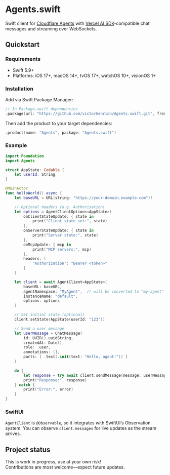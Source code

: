 # Agents.swift

Swift client for  [Cloudflare Agents](https://github.com/cloudflare/agents) with [Vercel AI SDK](https://github.com/vercel/ai)-compatible chat messages and streaming over WebSockets.

## Quickstart

### Requirements
- Swift 5.9+
- Platforms: iOS 17+, macOS 14+, tvOS 17+, watchOS 10+, visionOS 1+

### Installation

Add via Swift Package Manager:

```swift
// In Package.swift dependencies
.package(url: "https://github.com/victorhenrion/Agents.swift.git", from: "0.1.0")
```

Then add the product to your target dependencies:

```swift
.product(name: "Agents", package: "Agents.swift")
```

### Example

```swift
import Foundation
import Agents

struct AppState: Codable {
    let userId: String
}

@MainActor
func helloWorld() async {
    let baseURL = URL(string: "https://your-domain.example.com")!

    // Optional headers (e.g. Authorization)
    let options = AgentClientOptions<AppState>(
        onClientStateUpdate: { state in
            print("Client state set:", state)
        },
        onServerStateUpdate: { state in
            print("Server state:", state)
        },
        onMcpUpdate: { mcp in
            print("MCP servers:", mcp)
        },
        headers: [
            "Authorization": "Bearer <token>"
        ]
    )

    let client = await AgentClient<AppState>(
        baseURL: baseURL,
        agentNamespace: "MyAgent",  // will be converted to "my-agent" in the URL path
        instanceName: "default",
        options: options
    )

    // Set initial state (optional)
    client.setState(AppState(userId: "123"))

    // Send a user message
    let userMessage = ChatMessage(
        id: UUID().uuidString,
        createdAt: Date(),
        role: .user,
        annotations: [],
        parts: [ .text(.init(text: "Hello, agent!")) ]
    )

    do {
        let response = try await client.sendMessage(message: userMessage)
        print("Response:", response)
    } catch {
        print("Error:", error)
    }
}
```

### SwiftUI

`AgentClient` is `@Observable`, so it integrates with SwiftUI’s Observation system. You can observe `client.messages` for live updates as the stream arrives.

## Project status

This is work in progress, use at your own risk!\
Contributions are most welcome—expect future updates.
